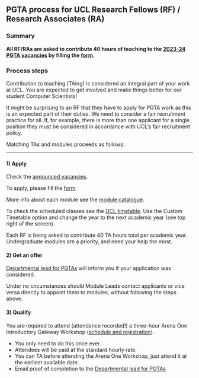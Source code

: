 ## PGTA process for UCL Research Fellows (RF) / Research Associates (RA)

### Summary
**All RF/RAs are asked to contribute 40 hours of teaching to the [2023-24 PGTA vacancies](https://script.google.com/macros/s/AKfycbzz2en51FJDuL9udZgfhFb2NvQ4PmDpp4pU4Hn-b757eukx4Jqjhib_8PCaG49rBQBQFg/exec) by filling the [form](https://forms.gle/iuLJndrJVjdbUF5Q7).**

### Process steps

Contribution to teaching (TAing) is considered an integral part of your work at UCL. You are expected to get involved
and make things better for our student Computer Scientists!

It might be surprising to an RF that they have to apply for PGTA work as this is an expected part of their duties. We
need to consider a fair recruitment practice for all. If, for example, there is more than one applicant for a single
position they must be considered in accordance with UCL’s fair recruitment policy.

Matching TAs and modules proceeds as follows:

------

#### 1) Apply

Check the [announced vacancies](https://script.google.com/macros/s/AKfycbzz2en51FJDuL9udZgfhFb2NvQ4PmDpp4pU4Hn-b757eukx4Jqjhib_8PCaG49rBQBQFg/exec).

To apply, please fill the [form](https://forms.gle/iuLJndrJVjdbUF5Q7).

More info about each module see the [module catalogue](https://www.ucl.ac.uk/module-catalogue/).

To check the scheduled classes see the [UCL timetable](https://timetable.ucl.ac.uk/tt/homePage.do). Use the Custom
Timetable option and change the year to the next academic year (see top right of the screen).

Each RF is being asked to contribute 40 TA hours total per academic year. Undergraduate modules are a priority, and need
your help the most.

#### 2) Get an offer

[Departmental lead for PGTAs](mailto:csc.postgradta@ucl.ac.uk) will inform you if your application was considered.

Under no circumstances should Module Leads contact applicants or vice versa directly to appoint them to modules, without
following the steps above.

#### 3) Qualify

You are required to attend (attendance recorded!) a three-hour Arena One Introductory Gateway
Workshop ([schedule and registration](http://www.ucl.ac.uk/arena/one)).

- You only need to do this once ever.
- Attendees will be paid at the standard hourly rate.
- You can TA before attending the Arena One Workshop, just attend it at the earliest available date.
- Email proof of completion to the [Departmental lead for PGTAs](mailto:csc.postgradta@ucl.ac.uk)





